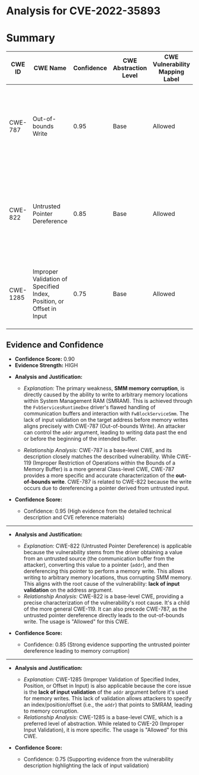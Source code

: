 # Analysis for CVE-2022-35893

# Summary
| CWE ID | CWE Name | Confidence | CWE Abstraction Level | CWE Vulnerability Mapping Label | CWE-Vulnerability Mapping Notes |
|---|---|---|---|---|---|
| CWE-787 | Out-of-bounds Write | 0.95 | Base | Allowed | The vulnerability allows writing data past the end or before the beginning of the intended buffer in SMM memory. |
| CWE-822 | Untrusted Pointer Dereference | 0.85 | Base | Allowed | The vulnerability involves dereferencing an untrusted pointer, which allows an attacker to write to arbitrary memory locations. |
| CWE-1285 | Improper Validation of Specified Index, Position, or Offset in Input | 0.75 | Base | Allowed | The vulnerability stems from a lack of input validation of the target address used in memory writes. |

## Evidence and Confidence

*   **Confidence Score:** 0.90
*   **Evidence Strength:** HIGH

- **Analysis and Justification:**  
  - *Explanation:* The primary weakness, **SMM memory corruption**, is directly caused by the ability to write to arbitrary memory locations within System Management RAM (SMRAM). This is achieved through the `FvbServicesRuntimeDxe` driver's flawed handling of communication buffers and interaction with `FwBlockServiceSmm`. The lack of input validation on the target address before memory writes aligns precisely with CWE-787 (Out-of-bounds Write). An attacker can control the `addr` argument, leading to writing data past the end or before the beginning of the intended buffer.

  - *Relationship Analysis:* CWE-787 is a base-level CWE, and its description closely matches the described vulnerability. While CWE-119 (Improper Restriction of Operations within the Bounds of a Memory Buffer) is a more general Class-level CWE, CWE-787 provides a more specific and accurate characterization of the **out-of-bounds write**. CWE-787 is related to CWE-822 because the write occurs due to dereferencing a pointer derived from untrusted input.

- **Confidence Score:**  
  - Confidence: 0.95 (High evidence from the detailed technical description and CVE reference materials)

---

- **Analysis and Justification:**
  - *Explanation:* CWE-822 (Untrusted Pointer Dereference) is applicable because the vulnerability stems from the driver obtaining a value from an untrusted source (the communication buffer from the attacker), converting this value to a pointer (`addr`), and then dereferencing this pointer to perform a memory write. This allows writing to arbitrary memory locations, thus corrupting SMM memory. This aligns with the root cause of the vulnerability: **lack of input validation** on the address argument.
  - *Relationship Analysis:* CWE-822 is a base-level CWE, providing a precise characterization of the vulnerability's root cause. It's a child of the more general CWE-119. It can also precede CWE-787, as the untrusted pointer dereference directly leads to the out-of-bounds write. The usage is "Allowed" for this CWE.

- **Confidence Score:**
  - Confidence: 0.85 (Strong evidence supporting the untrusted pointer dereference leading to memory corruption)

---

- **Analysis and Justification:**
  - *Explanation:* CWE-1285 (Improper Validation of Specified Index, Position, or Offset in Input) is also applicable because the core issue is the **lack of input validation** of the `addr` argument before it's used for memory writes. This lack of validation allows attackers to specify an index/position/offset (i.e., the `addr`) that points to SMRAM, leading to memory corruption.
  - *Relationship Analysis:* CWE-1285 is a base-level CWE, which is a preferred level of abstraction. While related to CWE-20 (Improper Input Validation), it is more specific. The usage is "Allowed" for this CWE.

- **Confidence Score:**
  - Confidence: 0.75 (Supporting evidence from the vulnerability description highlighting the lack of input validation)